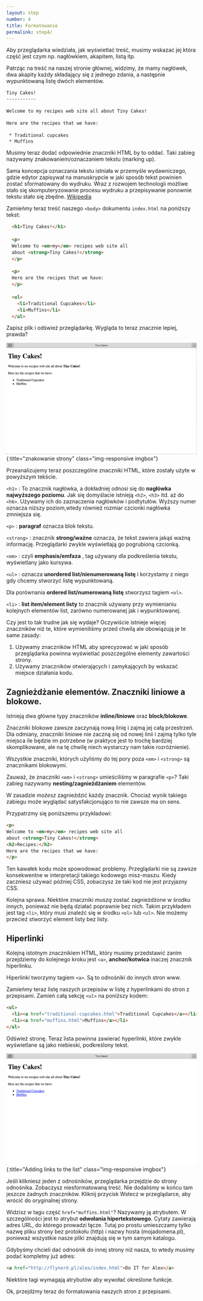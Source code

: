 ```yaml
---
layout: step
number: 4
title: Formatowanie
permalink: step4/
---
```


Aby przeglądarka wiedziała, jak wyświetlać treść, musimy wskazać jej która część jest czym np. nagłówkiem, akapitem, listą itp.

Patrząc na treść na naszej stronie głównej, widzimy, że mamy nagłówek, dwa akapity każdy składający się z jednego zdania, a następnie wypunktowaną listę dwóch elementów.

```
Tiny Cakes!
-----------

Welcome to my recipes web site all about Tiny Cakes!

Here are the recipes that we have:

 * Traditional cupcakes
 * Muffins
```
Musimy teraz dodać odpowiednie znaczniki HTML by to oddać. Taki zabieg nazywamy znakowaniem/oznaczaniem tekstu (marking up).

Sama koncepcja oznaczania tekstu istniała w przemyśle wydawniczego, gdzie edytor zapisywał na manuskrypcie w jaki sposób tekst powinien zostać sformatowany do wydruku. Wraz z rozwojem technologii możliwe stało się skomputeryzowanie procesu wydruku a przepisywanie ponownie tekstu stało się zbędne. [Wikipedia](https://pl.wikipedia.org/wiki/J%C4%99zyk_znacznik%C3%B3w#Historia)

Zamieńmy teraz treść naszego `<body>` dokumentu `index.html` na poniższy tekst:

```html
  <h1>Tiny Cakes!</h1>

  <p>
  Welcome to <em>my</em> recipes web site all
  about <strong>Tiny Cakes!</strong>
  </p>

  <p>
  Here are the recipes that we have:
  </p>

  <ul>
    <li>Traditional Cupcakes</li>
    <li>Muffins</li>
  </ul>
```

Zapisz plik i odśwież przeglądarkę. Wygląda to teraz znacznie lepiej, prawda?

![Znakowanie strony](../assets/browser-formatted-homepage.png){:title="znakowanie strony" class="img-responsive imgbox"}

Przeanalizujemy teraz poszczególne znaczniki HTML, które zostały użyte w powyższym tekście.

`<h1>`
: To znacznik nagłówka, a dokładniej odnosi się do
 **nagłówka najwyższego poziomu**. Jak się domyślacie istnieją `<h2>`, `<h3>` itd. aż do `<h6>`.  Używamy ich do zaznaczenia nagłówków i podtytułów. Wyższy numer oznacza niższy poziom,wtedy również rozmiar czcionki nagłówka zmniejsza się.

`<p>`
: **paragraf** oznacza blok tekstu.  
<!-- Note that HTML doesn't display line breaks. -->

`<strong>`
: znacznik **strong/ważne** oznacza, że tekst zawiera jakąś ważną informację. Przeglądarki zwykle wyświetlają go pogrubioną czcionką.  

`<em>`
: czyli **emphasis/emfaza** , tag używany dla podkreślenia tekstu, wyświetlany jako kursywa.

`<ul>`
: oznacza  **unordered list/nienumerowaną listę** i korzystamy z niego gdy chcemy stworzyć listę wypunktowaną.

Dla porównania **ordered list/numerowaną listę** stworzysz tagiem `<ol>`.

`<li>`
: **list item/element listy** to znacznik używany przy wymienianiu kolejnych elementów list, zarówno numerowanej jak i wypunktowanej.

Czy jest to tak trudne jak się wydaje? Oczywiście istnieje więcej znaczników niż te, które wymieniliśmy przed chwilą ale obowiązują je te same zasady: 

1. Używamy znaczników HTML aby sprecyzować w jaki sposób przeglądarka powinna wyświetlać poszczególne elementy zawartości strony.
2. Używamy znaczników otwierających i zamykających by wskazać miejsce działania kodu.

## Zagnieżdżanie elementów. Znaczniki liniowe a blokowe.

Istnieją dwa główne typy znaczników **inline/liniowe** oraz **block/blokowe**.

Znaczniki blokowe zawsze zaczynają nową linię i zajmą jej całą przestrzeń. Dla odmiany, znaczniki liniowe nie zaczną się od nowej linii i zajmą tylko tyle miejsca ile będzie im potrzebne (w praktyce jest to trochę bardziej skomplikowane, ale na tę chwilę niech wystarczy nam takie rozróżnienie).

Wszystkie znaczniki, których użyliśmy do tej pory poza `<em>` i `<strong>` są znacznikami blokowymi.

Zauważ, że znaczniki `<em>` i `<strong>` umieściliśmy w  paragrafie `<p>`?  Taki zabieg nazywamy **nesting/zagnieżdżaniem** elementów.

W zasadzie *możesz* zagnieździć każdy znacznik. Chociaż wynik takiego zabiegu może wyglądać satysfakcjonująco to nie zawsze ma on sens. 

Przypatrzmy się poniższemu przykładowi:

```html
<p>
Welcome to <em>my</em> recipes web site all
about <strong>Tiny Cakes!</strong>
<h2>Recipes:</h2>
Here are the recipes that we have:
</p>
```
Ten kawałek kodu może spowodować problemy. Przeglądarki nie są zawsze konsekwentne w interpretacji takiego kodowego misz-maszu. Kiedy zaczniesz używać później CSS, zobaczysz że taki kod nie jest przyjazny CSS. 

Kolejna sprawa. Niektóre znaczniki *muszą* zostać zagnieżdżone w środku innych, ponieważ nie będą działać poprawnie bez nich. Takim przykładem jest tag `<li>`, który musi znaleźć się w środku `<ol>` lub `<ul>`. Nie możemy przecież stworzyć element listy bez listy.


## Hiperlinki

Kolejną istotnym znacznikiem HTML, który musimy przedstawić zanim przejdziemy do kolejnego kroku
jest `<a>`, **anchor/kotwica** inaczej znacznik hiperlinku.

Hiperlinki tworzymy tagiem `<a>`. Są to odnośniki do innych stron www.

Zamieńmy teraz listę naszych przepisów w listę z hyperlinkami do stron z przepisami.
Zamień całą sekcję `<ul>` na poniższy kodem:

```html
<ul>
  <li><a href="traditional-cupcakes.html">Traditional Cupcakes</a></li>
  <li><a href="muffins.html">Muffins</a></li>
</ul>
```
Odśwież stronę. Teraz lista powinna zawierać hyperlinki, które zwykle wyświetlane są jako niebieski, podkreślony tekst.

![Dodawanie linków do listy](../assets/browser-formatted-home-links.png){:title="Adding links to the list" class="img-responsive imgbox"}

Jeśli klikniesz jeden z odnośników, przeglądarka przejdzie do strony odnośnika. Zobaczysz niesformatowaną treść. Nie dodaliśmy w końcu tam jeszcze żadnych znaczników. Kliknij przycisk Wstecz w przeglądarce, aby wrócić do oryginalnej strony.

Widzisz w tagu część `href="muffins.html"`? Nazywamy ją atrybutem. W szczególności jest to atrybut **odwołania hipertekstowego**. Cytaty zawierają adres URL, do którego prowadzi łącze. Tutaj po prostu umieszczamy tylko nazwę pliku strony bez protokołu (http) i nazwy hosta (mojadomena.pl), ponieważ wszystkie nasze pliki znajdują się w tym samym katalogu.

Gdybyśmy chcieli dać odnośnik do innej strony niż nasza, to wtedy musimy podać kompletny już adres:

```html
<a href="http://flynerd.pl/alex/index.html">Do IT for Alex</a>
```
Niektóre tagi wymagają atrybutów aby wywołać określone funkcje.

Ok, przejdźmy teraz do formatowania naszych stron z przepisami.
